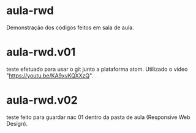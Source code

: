 # aula-rwd
Demonstração dos códigos feitos em sala de aula.

# aula-rwd.v01
teste efetuado para usar o git junto a plataforma atom.
Utilizado o video "https://youtu.be/KA9xvKQXXzQ".

# aula-rwd.v02

teste feito para guardar nac 01 dentro da pasta de aula (Responsive Web Design).
